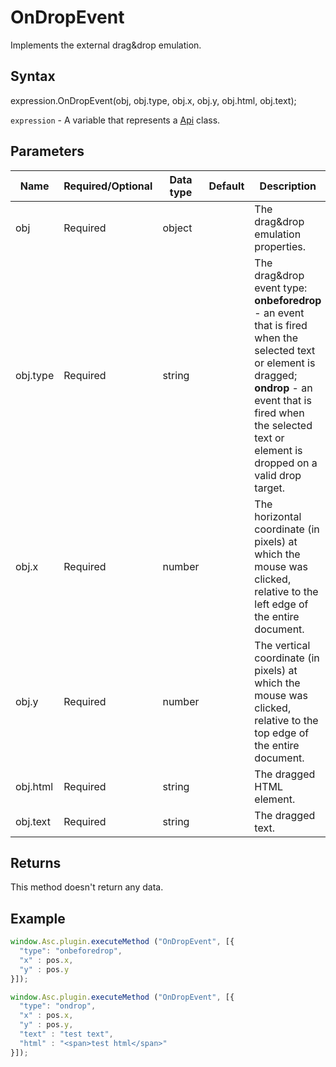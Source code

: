 # OnDropEvent

Implements the external drag&drop emulation.

## Syntax

expression.OnDropEvent(obj, obj.type, obj.x, obj.y, obj.html, obj.text);

`expression` - A variable that represents a [Api](../Api.md) class.

## Parameters

| **Name** | **Required/Optional** | **Data type** | **Default** | **Description** |
| ------------- | ------------- | ------------- | ------------- | ------------- |
| obj | Required | object |  | The drag&drop emulation properties. |
| obj.type | Required | string |  | The drag&drop event type: **onbeforedrop** - an event that is fired when the selected text or element is dragged; **ondrop** - an event that is fired when the selected text or element is dropped on a valid drop target. |
| obj.x | Required | number |  | The horizontal coordinate (in pixels) at which the mouse was clicked, relative to the left edge of the entire document. |
| obj.y | Required | number |  | The vertical coordinate (in pixels) at which the mouse was clicked, relative to the top edge of the entire document. |
| obj.html | Required | string |  | The dragged HTML element. |
| obj.text | Required | string |  | The dragged text. |

## Returns

This method doesn't return any data.

## Example

```javascript
window.Asc.plugin.executeMethod ("OnDropEvent", [{
  "type": "onbeforedrop",
  "x" : pos.x,
  "y" : pos.y
}]);

window.Asc.plugin.executeMethod ("OnDropEvent", [{
  "type": "ondrop",
  "x" : pos.x,
  "y" : pos.y,
  "text" : "test text",
  "html" : "<span>test html</span>"
}]);
```
